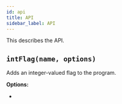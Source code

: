 ```yaml
---
id: api
title: API
sidebar_label: API
---
```


This describes the API.

## `intFlag(name, options)`

Adds an integer-valued flag to the program.

**Options:**

- 
